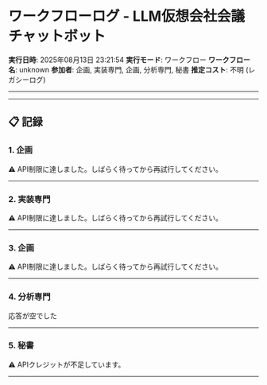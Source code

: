 # ワークフローログ - LLM仮想会社会議チャットボット

**実行日時**: 2025年08月13日 23:21:54
**実行モード**: ワークフロー
**ワークフロー名**: unknown
**参加者**: 企画, 実装専門, 企画, 分析専門, 秘書
**推定コスト**: 不明 (レガシーログ)

---

---

## 📋 記録

### 1. 企画

⚠️ API制限に達しました。しばらく待ってから再試行してください。

---

### 2. 実装専門

⚠️ API制限に達しました。しばらく待ってから再試行してください。

---

### 3. 企画

⚠️ API制限に達しました。しばらく待ってから再試行してください。

---

### 4. 分析専門

応答が空でした

---

### 5. 秘書

⚠️ APIクレジットが不足しています。

---

